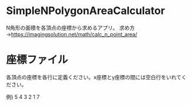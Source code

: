 # SimpleNPolygonAreaCalculator

N角形の面積を各頂点の座標から求めるアプリ。
求め方→https://imagingsolution.net/math/calc_n_point_area/

# 座標ファイル
各頂点の座標を各行に定義ください。x座標とy座標の間には空白行をいれてください。

例)
5 4
3 2
1 7
